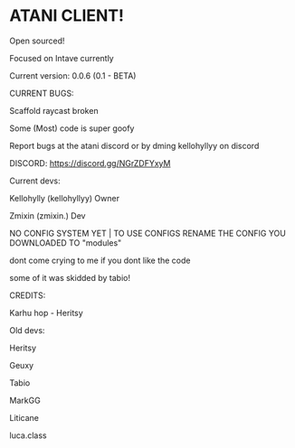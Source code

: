 # ATANI CLIENT!
Open sourced!

Focused on Intave currently

Current version: 0.0.6 (0.1 - BETA)

CURRENT BUGS:

Scaffold raycast broken

Some (Most) code is super goofy

Report bugs at the atani discord or by dming kellohyllyy on discord

DISCORD: https://discord.gg/NGrZDFYxyM

Current devs:

Kellohylly (kellohyllyy) Owner

Zmixin (zmixin.) Dev

NO CONFIG SYSTEM YET | TO USE CONFIGS RENAME THE CONFIG YOU DOWNLOADED TO "modules"

dont come crying to me if you dont like the code

some of it was skidded by tabio!

CREDITS:

Karhu hop - Heritsy

Old devs:

Heritsy

Geuxy

Tabio

MarkGG

Liticane

luca.class
